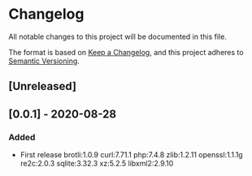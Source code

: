 # Changelog
All notable changes to this project will be documented in this file.

The format is based on [Keep a Changelog](https://keepachangelog.com/en/1.0.0/),
and this project adheres to [Semantic Versioning](https://semver.org/spec/v2.0.0.html).

## [Unreleased]

## [0.0.1] - 2020-08-28

### Added

- First release
brotli:1.0.9
curl:7.71.1
php:7.4.8
zlib:1.2.11
openssl:1.1.1g
re2c:2.0.3
sqlite:3.32.3
xz:5.2.5
libxml2:2.9.10
